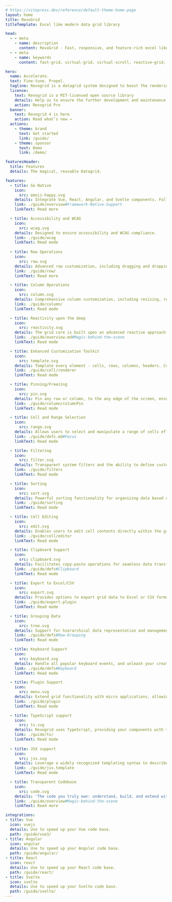 ```yaml
---
# https://vitepress.dev/reference/default-theme-home-page
layout: home
title: RevoGrid
titleTemplate: Excel like modern data grid library

head:
  - - meta
    - name: description
      content: RevoGrid - Fast, responsive, and feature-rich excel like virtual data grid for modern web applications. Supports filtering, grouping, infinite scrolling, and integration with Vue, React, Angular, and Svelte.
  - - meta
    - name: keywords
      content: fast-grid, virtual-grid, virtual-scroll, reactive-grid, infinity-grid, spreadsheet, virtual-list, virtual-data-grid, stenciljs, vue, vue3, vue-grid, vue-datagrid, vue3-datagrid, react, react-grid, react-datagrid, svelte, svelte-grid, svelte-datagrid, angular, angular-grid, angular-datagrid, angular-tree, filtering, grouping, treeview, spreadsheet-features, editable-grid, grid-performance, responsive-grid, grid-sorting, data-binding, data-grid, enterprise-grid, grid-component, UI-component, grid-library, frontend-grid, lightweight-grid, customizable-grid

hero:
  name: Accelerate.
  text: Fine-tune. Propel.
  tagline: Revogrid is a datagrid system designed to boost the rendering of any data volume.
  license:
    text: Revogrid is a MIT-licensed open source library
    details: Help us to ensure the further development and maintenance by subscribing to
    action: Revogrid Pro
  banner:
    text: Revogrid 4 is here
    action: Read what’s new →
  actions:
    - theme: brand
      text: Get started
      link: /guide/
    - theme: sponsor
      text: Demo
      link: /demo/

featuresHeader:
  title: Features
  details: The magical, reusable Datagrid.

features:
  - title: Go Native
    icon:
      src: emoji-happy.svg
    details: Integrate Vue, React, Angular, and Svelte components. Full capabilities of your chosen framework.
    link: ./guide/overview#Framework-Native-Support
    linkText: Read more

  - title: Accessibility and WCAG
    icon:
      src: wcag.svg
    details: Designed to ensure accessibility and WCAG compliance.
    link: ./guide/wcag
    linkText: Read mode
  
  - title: Row Operations
    icon: 
      src: row.svg
    details: Advanced row customization, including dragging and dropping rows, grouping them, and applying styles.
    link: ./guide/row/
    linkText: Read more

  - title: Column Operations
    icon:
      src: column.svg
    details: Comprehensive column customization, including resizing, reordering, grouping and defining data types.
    link: ./guide/column/
    linkText: Read mode

  - title: Reactivity upon the deep
    icon: 
      src: reactivity.svg
    details: The grid core is built upon an advanced reactive approach. By incorporating smart recombination, it handles substantial data loads and intricate operations.
    link: ./guide/overview.md#Magic-behind-the-scene
    linkText: Read mode

  - title: Enhanced Customization Toolkit
    icon: 
      src: template.svg
    details: Template every element - cells, rows, columns, headers. Customize nearly every action keeping performance with internal VNode support.
    link: ./guide/cell/renderer
    linkText: Read mode

  - title: Pinning/Freezing
    icon: 
      src: pin.svg
    details: Pin any row or column, to the any edge of the screen, ensure that specific elements remain visible while scrolling.
    link: ./guide/column/columnPin
    linkText: Read mode

  - title: Cell and Range Selection
    icon: 
      src: range.svg
    details: Allows users to select and manipulate a range of cells efficiently.
    link: ./guide/defs.md#Focus
    linkText: Read mode

  - title: Filtering
    icon: 
      src: filter.svg
    details: Transparent system filters and the ability to define custom filter operations for refining data.
    link: ./guide/filters
    linkText: Read mode

  - title: Sorting
    icon: 
      src: sort.svg
    details: Powerful sorting functionality for organizing data based on various criteria.
    link: ./guide/sorting
    linkText: Read mode

  - title: Cell Editing
    icon: 
      src: edit.svg
    details: Enables users to edit cell contents directly within the grid. Customize editors using provided templates to suit specific needs.
    link: ./guide/cell/editor
    linkText: Read mode

  - title: Clipboard Support
    icon: 
      src: clipboard.svg
    details: Facilitates copy-paste operations for seamless data transfer.
    link: ./guide/defs#Clipboard
    linkText: Read mode

  - title: Export to Excel/CSV
    icon: 
      src: export.svg
    details: Provides options to export grid data to Excel or CSV formats.
    link: ./guide/export.plugin
    linkText: Read mode

  - title: Grouping Data
    icon: 
      src: tree.svg
    details: Support for hierarchical data representation and management.
    link: ./guide/defs#Row-Grouping
    linkText: Read mode

  - title: Keyboard Support
    icon: 
      src: keyboard.svg
    details: Handle all popular keyboard events, and unleash your creativity by extending functionality according to your unique requirements.
    link: ./guide/defs#Keyboard
    linkText: Read mode

  - title: Plugin Support
    icon: 
      src: menu.svg
    details: Extend grid functionality with micro applications, allowing for limitless customization and enhancements.
    link: ./guide/plugin
    linkText: Read mode

  - title: TypeScript support
    icon: 
      src: ts.svg
    details: Revogrid uses TypeScript, providing your components with type safety as your system scales.
    link: ./guide/ts/
    linkText: Read mode
    
  - title: JSX support
    icon: 
      src: jsx.svg
    details: Leverage a widely recognized templating syntax to describe your custom content, ensuring a fast and reactive DOM while utilizing the full range of JavaScript's features.
    link: ./guide/jsx.template
    linkText: Read mode

  - title: Transparent Codebase
    icon:
      src: code.svg
    details: 'The code you truly own: understand, build, and extend with minimal effort.'
    link: ./guide/overview#Magic-behind-the-scene
    linkText: Read more

integrations:
- title: Vue
  icon: vuejs
  details: Use to speed up your Vue code base.
  path: /guide/vue3/
- title: Angular
  icon: angular
  details: Use to speed up your Angular code base.
  path: /guide/angular/
- title: React
  icon: react
  details: Use to speed up your React code base.
  path: /guide/react/
- title: Svelte
  icon: svelte
  details: Use to speed up your Svelte code base.
  path: /guide/svelte/
---
```



